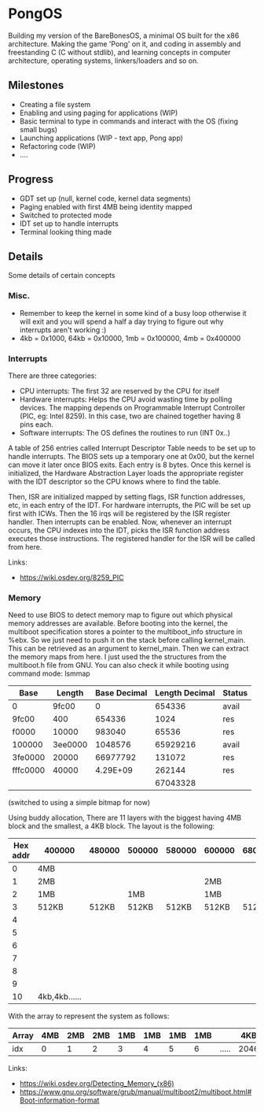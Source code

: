 # PongOS
Building my version of the BareBonesOS, a minimal OS built for the x86 architecture. Making the game 'Pong' on it, and coding in assembly and freestanding C (C without stdlib), and learning concepts in computer architecture, operating systems, linkers/loaders and so on.

## Milestones
- Creating a file system
- Enabling and using paging for applications (WIP)
- Basic terminal to type in commands and interact with the OS (fixing small bugs)
- Launching applications (WIP - text app, Pong app)
- Refactoring code (WIP)
- .... 

## Progress
- GDT set up (null, kernel code, kernel data segments)
- Paging enabled with first 4MB being identity mapped
- Switched to protected mode
- IDT set up to handle interrupts
- Terminal looking thing made

## Details
Some details of certain concepts 

### Misc.
- Remember to keep the kernel in some kind of a busy loop otherwise it will exit and you will spend a half a day trying to figure out why interrupts aren't working :)
- 4kb = 0x1000, 64kb = 0x10000, 1mb = 0x100000, 4mb = 0x400000 


### Interrupts
There are three categories:
- CPU interrupts: The first 32 are reserved by the CPU for itself
- Hardware interrupts: Helps the CPU avoid wasting time by polling devices. The mapping depends on Programmable Interrupt Controller (PIC, eg: Intel 8259). In this case, two are chained together having 8 pins each.
- Software interrupts: The OS defines the routines to run (INT 0x..)

A table of 256 entries called Interrupt Descriptor Table needs to be set up to handle interrupts. The BIOS sets up a temporary one at 0x00, but the kernel can move it later once BIOS exits. Each entry is 8 bytes. Once this kernel is initialized, the Hardware Abstraction Layer loads the appropriate register with the IDT descriptor so the CPU knows where to find the table.

Then, ISR are initialized mapped by setting flags, ISR function addresses, etc, in each entry of the IDT. For hardware interrupts, the PIC will be set up first with ICWs. Then the 16 irqs will be registered by the ISR register handler. Then interrupts can be enabled. Now, whenever an interrupt occurs, the CPU indexes into the IDT, picks the ISR function address executes those instructions. The registered handler for the ISR will be called from here. 

Links:
- https://wiki.osdev.org/8259_PIC

### Memory
Need to use BIOS to detect memory map to figure out which physical memory addresses are available. Before booting into the kernel, the multiboot specification stores a pointer to the multiboot_info structure in %ebx. So we just need to push it on the stack before calling kernel_main. This can be retrieved as an argument to kernel_main. Then we can extract the memory maps from here. I just used the the structures from the multiboot.h file from GNU. You can also check it while booting using command mode: lsmmap

| Base     | Length  | Base Decimal | Length Decimal | Status |
| -------- | ------- | ------------ | -------------- | ------ |
| 0        | 9fc00   | 0            | 654336         | avail  |
| 9fc00    | 400     | 654336       | 1024           | res    |
| f0000    | 10000   | 983040       | 65536          | res    |
| 100000   | 3ee0000 | 1048576      | 65929216       | avail  |
| 3fe0000  | 20000   | 66977792     | 131072         | res    |
| fffc0000 | 40000   | 4.29E+09     | 262144         | res    |
|          |         |              | 67043328       |        |

(switched to using a simple bitmap for now)

Using buddy allocation, There are 11 layers with the biggest having 4MB block and the smallest, a 4KB block. The layout is the following:

| Hex addr | 400000      | 480000 | 500000 | 580000 | 600000 | 680000 | 700000 | 780000 |
| -------- | ----------- | ------ | ------ | ------ | ------ | ------ | ------ | ------ |
| 0        | 4MB         |        |        |        |        |        |        |        |
| 1        | 2MB         |        |        |        |   2MB  |        |        |        |
| 2        | 1MB         |        | 1MB    |        |   1MB  |        |    1MB |        |
| 3        | 512KB       | 512KB  | 512KB  | 512KB  | 512KB  | 512KB  | 512KB  | 512KB  |
| 4        |             |        |        |        |        |        |        |        |
| 5        |             |        |        |        |        |        |        |        |
| 6        |             |        |        |        |        |        |        |        |
| 7        |             |        |        |        |        |        |        |        |
| 8        |             |        |        |        |        |        |        |        |
| 9        |             |        |        |        |        |        |        |        |
| 10       | 4kb,4kb…... |        |        |        |        |        |        |

With the array to represent the system as follows:

| Array | 4MB | 2MB | 2MB | 1MB | 1MB | 1MB | 1MB |     | 4KB  |
| ----- | --- | --- | --- | --- | --- | --- | --- | --- | ---- |
| idx   | 0   | 1   | 2   | 3   | 4   | 5   | 6   | ….. | 2046 |

Links:
- https://wiki.osdev.org/Detecting_Memory_(x86)
- https://www.gnu.org/software/grub/manual/multiboot2/multiboot.html#Boot-information-format
